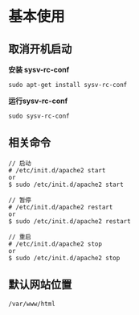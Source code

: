 # 基本使用
<!-- toc -->

## 取消开机启动
**安装 sysv-rc-conf**
```
sudo apt-get install sysv-rc-conf
```

**运行sysv-rc-conf**
```
sudo sysv-rc-conf
```

## 相关命令
```
// 启动
# /etc/init.d/apache2 start
or
$ sudo /etc/init.d/apache2 start

// 暂停
# /etc/init.d/apache2 restart
or
$ sudo /etc/init.d/apache2 restart

// 重启
# /etc/init.d/apache2 stop
or
$ sudo /etc/init.d/apache2 stop
```
## 默认网站位置
```
/var/www/html
```
